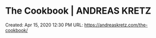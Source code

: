 # The Cookbook | ANDREAS KRETZ

Created: Apr 15, 2020 12:30 PM
URL: https://andreaskretz.com/the-cookbook/